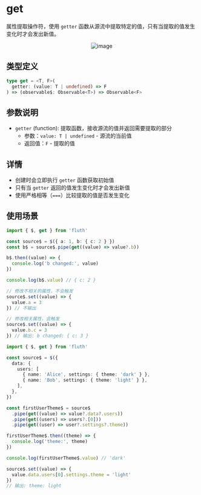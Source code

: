 # get

属性提取操作符，使用 `getter` 函数从源流中提取特定的值，只有当提取的值发生变化时才会发出新值。

<div style="display: flex; justify-content: center">
  <img src="/get.drawio.svg" alt="image" >
</div>

## 类型定义

```typescript
type get = <T, F>(
  getter: (value: T | undefined) => F
) => (observable$: Observable<T>) => Observable<F>
```

## 参数说明

- `getter` (function): 提取函数，接收源流的值并返回需要提取的部分
  - 参数：`value: T | undefined` - 源流的当前值
  - 返回值：`F` - 提取的值

## 详情

- 创建时会立即执行 `getter` 函数获取初始值
- 只有当 `getter` 返回的值发生变化时才会发出新值
- 使用严格相等（`===`）比较提取的值是否发生变化

## 使用场景

```typescript
import { $, get } from 'fluth'

const source$ = $({ a: 1, b: { c: 2 } })
const b$ = source$.pipe(get((value) => value?.b))

b$.then((value) => {
  console.log('b changed:', value)
})

console.log(b$.value) // { c: 2 }

// 修改不相关的属性，不会触发
source$.set((value) => {
  value.a = 3
}) // 不输出

// 修改相关属性，会触发
source$.set((value) => {
  value.b.c = 3
}) // 输出: b changed: { c: 3 }
```

```typescript
import { $, get } from 'fluth'

const source$ = $({
  data: {
    users: [
      { name: 'Alice', settings: { theme: 'dark' } },
      { name: 'Bob', settings: { theme: 'light' } },
    ],
  },
})

const firstUserTheme$ = source$
  .pipe(get((value) => value?.data?.users))
  .pipe(get((users) => users?.[0]))
  .pipe(get((user) => user?.settings?.theme))

firstUserTheme$.then((theme) => {
  console.log('theme:', theme)
})

console.log(firstUserTheme$.value) // 'dark'

source$.set((value) => {
  value.data.users[0].settings.theme = 'light'
})
// 输出: theme: light
```
